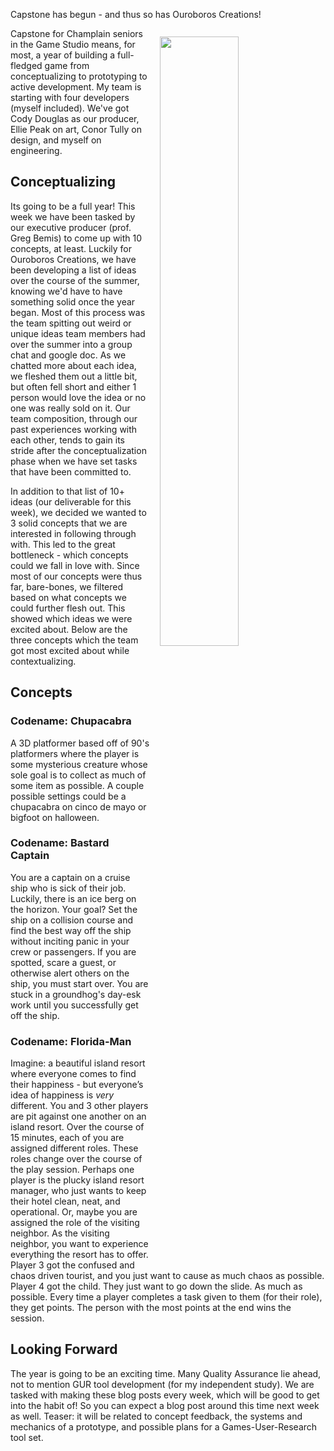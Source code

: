 Capstone has begun - and thus so has Ouroboros Creations!

<img
    src='https://i.gyazo.com/013c017518fbe8d1ab766e0205961235.png'
    class='iconDetails'
    align="right"
    style="width: 50%; padding: 10pt;" >

Capstone for Champlain seniors in the Game Studio means, for most, a year of building a full-fledged game from
conceptualizing to prototyping to active development. My team is starting with four developers (myself included).
We've got Cody Douglas as our producer, Ellie Peak on art, Conor Tully on design, and myself on engineering.

## Conceptualizing

Its going to be a full year! This week we have been tasked by our executive producer (prof. Greg Bemis) to come up
with 10 concepts, at least. Luckily for Ouroboros Creations, we have been developing a list of ideas over the course
of the summer, knowing we'd have to have something solid once the year began. Most of this process was the team
spitting out weird or unique ideas team members had over the summer into a group chat and google doc. As we chatted
more about each idea, we fleshed them out a little bit, but often fell short and either 1 person would love the idea
or no one was really sold on it. Our team composition, through our past experiences working with each other,
tends to gain its stride after the conceptualization phase when we have set tasks that have been committed to.

In addition to that list of 10+ ideas (our deliverable for this week), we decided we wanted to 3 solid concepts
that we are interested in following through with. This led to the great bottleneck - which concepts could we fall in
love with. Since most of our concepts were thus far, bare-bones, we filtered based on what concepts we could further
flesh out. This showed which ideas we were excited about. Below are the three concepts which the team got most
excited about while contextualizing.

## Concepts

### Codename: Chupacabra

A 3D platformer based off of 90's platformers where the player is some mysterious creature whose sole goal is to
collect as much of some item as possible. A couple possible settings could be a chupacabra on cinco de mayo or
bigfoot on halloween.

### Codename: Bastard Captain

You are a captain on a cruise ship who is sick of their job. Luckily, there is an ice berg on the horizon. Your goal?
Set the ship on a collision course and find the best way off the ship without inciting panic in your crew or passengers.
If you are spotted, scare a guest, or otherwise alert others on the ship, you must start over. You are stuck in
a groundhog's day-esk work until you successfully get off the ship.

### Codename: Florida-Man

Imagine: a beautiful island resort where everyone comes to find their happiness - but everyone’s idea of happiness
is <i>very</i> different. You and 3 other players are pit against one another on an island resort. Over the course of
15 minutes, each of you are assigned different roles. These roles change over the course of the play session.
Perhaps one player is the plucky island resort manager, who just wants to keep their hotel clean, neat, and operational.
Or, maybe you are assigned the role of the visiting neighbor. As the visiting neighbor, you want to experience everything the resort has to
offer. Player 3 got the confused and chaos driven tourist, and you just want to cause as much chaos as possible.
Player 4 got the child. They just want to go down the slide. As much as possible. Every time a player completes a task
given to them (for their role), they get points. The person with the most points at the end wins the session.

## Looking Forward

The year is going to be an exciting time. Many Quality Assurance lie ahead, not to mention GUR tool development
(for my independent study). We are tasked with making these blog posts every week, which will be good to get into the
habit of! So you can expect a blog post around this time next week as well. Teaser: it will be related to
concept feedback, the systems and mechanics of a prototype, and possible plans for a Games-User-Research tool set.
